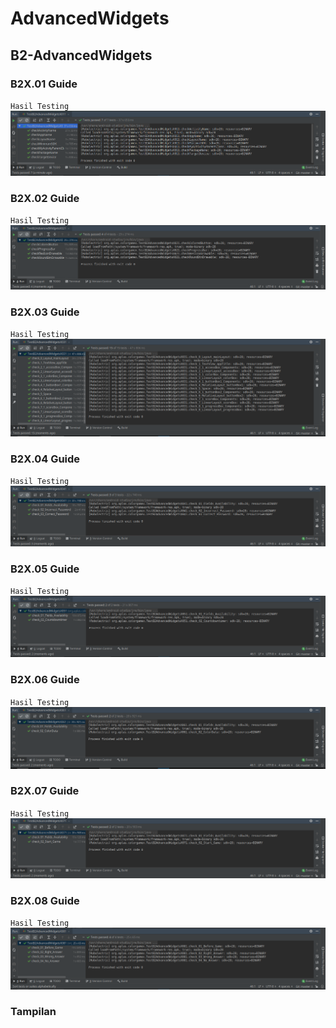 # AdvancedWidgets

## B2-AdvancedWidgets




### B2X.01 Guide

`Hasil Testing`![](img/test/11.png)

### B2X.02 Guide

`Hasil Testing`![](img/test/21.png)

### B2X.03 Guide

`Hasil Testing`![](img/test/31.png)

### B2X.04 Guide

`Hasil Testing`![](img/test/41.png)

### B2X.05 Guide

`Hasil Testing`![](img/test/51.png)

### B2X.06 Guide

`Hasil Testing`![](img/test/61.png)


### B2X.07 Guide

`Hasil Testing`![](img/test/71.png)

### B2X.08 Guide

`Hasil Testing`![](img/test/81.png)



### Tampilan

